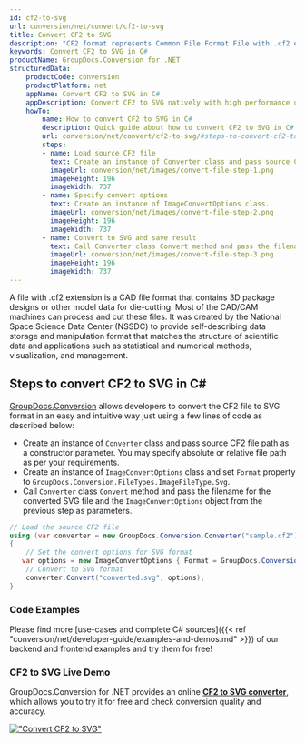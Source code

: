 ```yaml
---
id: cf2-to-svg
url: conversion/net/convert/cf2-to-svg
title: Convert CF2 to SVG
description: "CF2 format represents Common File Format File with .cf2 extension. Learn how to convert CF2 to SVG file programmatically in C# language using GroupDocs.Conversion for .NET library."
keywords: Convert CF2 to SVG in C#
productName: GroupDocs.Conversion for .NET
structuredData:
    productCode: conversion
    productPlatform: net
    appName: Convert CF2 to SVG in C#
    appDescription: Convert CF2 to SVG natively with high performance using C# language and server side GroupDocs.Conversion for .NET APIs, without the use of any software like Microsoft or Open Office.
    howTo:
        name: How to convert CF2 to SVG in C# 
        description: Quick guide about how to convert CF2 to SVG in C# with high performance and accuracy.
        url: conversion/net/convert/cf2-to-svg/#steps-to-convert-cf2-to-svg-in-c
        steps:
        - name: Load source CF2 file 
          text: Create an instance of Converter class and pass source CF2 file path as a constructor parameter. You may specify absolute or relative file path as per your requirements. 
          imageUrl: conversion/net/images/convert-file-step-1.png
          imageHeight: 196
          imageWidth: 737
        - name: Specify convert options 
          text: Create an instance of ImageConvertOptions class.
          imageUrl: conversion/net/images/convert-file-step-2.png
          imageHeight: 196
          imageWidth: 737
        - name: Convert to SVG and save result 
          text: Call Converter class Convert method and pass the filename for the converted HTML file and the ImageConvertOptions object from the previous step as parameters.
          imageUrl: conversion/net/images/convert-file-step-3.png
          imageHeight: 196
          imageWidth: 737
---
```


A file with .cf2 extension is a CAD file format that contains 3D package designs or other model data for die-cutting. Most of the CAD/CAM machines can process and cut these files. It was created by the National Space Science Data Center (NSSDC) to provide self-describing data storage and manipulation format that matches the structure of scientific data and applications such as statistical and numerical methods, visualization, and management. 

## Steps to convert CF2 to SVG in C#

[GroupDocs.Conversion](https://products.groupdocs.com/conversion/net) allows developers to convert the CF2 file to SVG format in an easy and intuitive way just using a few lines of code as described below:

* Create an instance of `Converter` class and pass source CF2 file path as a constructor parameter. You may specify absolute or relative file path as per your requirements. 
* Create an instance of `ImageConvertOptions` class and set `Format` property to `GroupDocs.Conversion.FileTypes.ImageFileType.Svg`.
* Call `Converter` class `Convert` method and pass the filename for the converted SVG file and the `ImageConvertOptions` object from the previous step as parameters.

```csharp
// Load the source CF2 file
using (var converter = new GroupDocs.Conversion.Converter("sample.cf2"))
{
    // Set the convert options for SVG format
   var options = new ImageConvertOptions { Format = GroupDocs.Conversion.FileTypes.ImageFileType.Svg };
    // Convert to SVG format
    converter.Convert("converted.svg", options);
}
```

### Code Examples

Please find more [use-cases and complete C# sources]({{< ref "conversion/net/developer-guide/examples-and-demos.md" >}}) of our backend and frontend examples and try them for free!

### CF2 to SVG Live Demo

GroupDocs.Conversion for .NET provides an online [**CF2 to SVG converter**](https://products.groupdocs.app/conversion/cf2-to-svg), which allows you to try it for free and check conversion quality and accuracy.

[!["Convert CF2 to SVG"](conversion/net/images/convert-to-svg/convert-cf2-to-svg.png)](https://products.groupdocs.app/conversion/cf2-to-svg)
